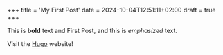+++
title = 'My First Post'
date = 2024-10-04T12:51:11+02:00
draft = true
+++

This is **bold** text and First Post, and this is *emphasized* text.

Visit the [Hugo](https://gohugo.io) website!